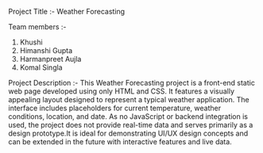 Project Title :- Weather Forecasting

Team members :-
1. Khushi
2. Himanshi Gupta
3. Harmanpreet Aujla
4. Komal Singla

Project Description :-
This Weather Forecasting project is a front-end static web page developed using only HTML and CSS. It features a visually appealing layout designed to represent a typical weather application. The interface includes placeholders for current temperature, weather conditions, location, and date. As no JavaScript or backend integration is used, the project does not provide real-time data and serves primarily as a design prototype.It is ideal for demonstrating UI/UX design concepts and can be extended in the future with interactive features and live data.

